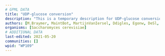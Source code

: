 ```yaml
---
# GPML DATA
title: "UDP-glucose conversion"
description: "This is a temporary description for UDP-glucose conversion"
authors: [M.Braymer, MaintBot, MartijnVanIersel, Ddigles, Egonw, DeSl, Eweitz]
organisms: [Saccharomyces cerevisiae]
# ADDITIONAL DATA
last-edited: 2021-05-20
communities: []
wpid: "WP109"
---
```


